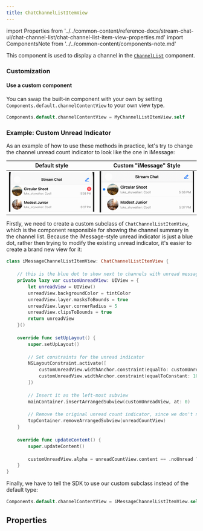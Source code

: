 ```yaml
---
title: ChatChannelListItemView
---
```


import Properties from '../../common-content/reference-docs/stream-chat-ui/chat-channel-list/chat-channel-list-item-view-properties.md'
import ComponentsNote from '../../common-content/components-note.md'

This component is used to display a channel in the [`ChannelList`](../components/channel-list.md) component.

### Customization

#### Use a custom component

You can swap the built-in component with your own by setting `Components.default.channelContentView` to your own view type.

```swift
Components.default.channelContentView = MyChannelListItemView.self
```

<ComponentsNote />

### Example: Custom Unread Indicator

As an example of how to use these methods in practice, let's try to change the channel unread count indicator to look like the one in iMessage:

| Default style  | Custom "iMessage" Style |
| -------------- | ----------------------- |
| ![Default unread count](../../assets/default-unread-count.png)  | ![iMessage unread count](../../assets/custom-unread-count.png)  |


Firstly, we need to create a custom subclass of `ChatChannelListItemView`, which is the component responsible for showing the channel summary in the channel list. Because the iMessage-style unread indicator is just a blue dot, rather then trying to modify the existing unread indicator, it's easier to create a brand new view for it:

```swift
class iMessageChannelListItemView: ChatChannelListItemView {

    // this is the blue dot to show next to channels with unread messages
    private lazy var customUnreadView: UIView = {
        let unreadView = UIView()
        unreadView.backgroundColor = tintColor
        unreadView.layer.masksToBounds = true
        unreadView.layer.cornerRadius = 5
        unreadView.clipsToBounds = true
        return unreadView
    }()

    override func setUpLayout() {
        super.setUpLayout()

        // Set constraints for the unread indicator
        NSLayoutConstraint.activate([
            customUnreadView.widthAnchor.constraint(equalTo: customUnreadView.heightAnchor),
            customUnreadView.widthAnchor.constraint(equalToConstant: 10),
        ])

        // Insert it as the left-most subview
        mainContainer.insertArrangedSubview(customUnreadView, at: 0)

        // Remove the original unread count indicator, since we don't need it anymore
        topContainer.removeArrangedSubview(unreadCountView)
    }

    override func updateContent() {
        super.updateContent()

        customUnreadView.alpha = unreadCountView.content == .noUnread ? 0 : 1
    }
}
```

Finally, we have to tell the SDK to use our custom subclass instead of the default type:
```swift
Components.default.channelContentView = iMessageChannelListItemView.self
```

## Properties

<Properties />
